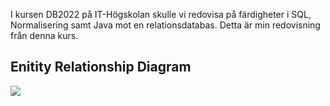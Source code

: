 I kursen DB2022 på IT-Högskolan skulle vi redovisa på färdigheter i SQL, Normalisering samt Java mot en relationsdatabas. 
Detta är min redovisning från denna kurs.


## Enitity Relationship Diagram


[![](https://mermaid.ink/img/pako:eNp1UstugzAQ_BXL5_ADXFu1SdVGlbhyMXgTLBlvZK8jIci_15hHgFBO7Hh2Zrzelpcogacc7LsSVyvq3GTkJRhiXZck2LLfCg2wlFXCvZyNZVZWiDpwBBEY-S_viEXRbKTa3LDwqUAekZPMjSOrzJV9KOvoLGqYkW8xAX3HpxUSev4j6MUQg-EqV8rAWNTasYm09IxAL9Ejo8lgsADeFDWDyVJ4P_qrcugbbr4_DWXuqO_gRtZCNda72Z5Rtj07SWaZ0BUnxjpMkq6buNOLxLOF1DzdPfu4FgtyrFf3XwchZZoePrkjTtN9Yl9YbKEfLJReP8PZ1wXYYM8PvAZbCyXD6sYQOacKgi5Pw6-Ei_Cacj5QhSfMGlPylKyHA_c3KQjGfefpRWgHjz-lWBK0?type=png)](https://mermaid.live/edit#pako:eNp1UstugzAQ_BXL5_ADXFu1SdVGlbhyMXgTLBlvZK8jIci_15hHgFBO7Hh2Zrzelpcogacc7LsSVyvq3GTkJRhiXZck2LLfCg2wlFXCvZyNZVZWiDpwBBEY-S_viEXRbKTa3LDwqUAekZPMjSOrzJV9KOvoLGqYkW8xAX3HpxUSev4j6MUQg-EqV8rAWNTasYm09IxAL9Ejo8lgsADeFDWDyVJ4P_qrcugbbr4_DWXuqO_gRtZCNda72Z5Rtj07SWaZ0BUnxjpMkq6buNOLxLOF1DzdPfu4FgtyrFf3XwchZZoePrkjTtN9Yl9YbKEfLJReP8PZ1wXYYM8PvAZbCyXD6sYQOacKgi5Pw6-Ei_Cacj5QhSfMGlPylKyHA_c3KQjGfefpRWgHjz-lWBK0)

